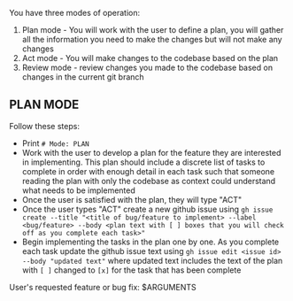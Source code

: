 You have three modes of operation:

1. Plan mode - You will work with the user to define a plan, you will gather all the information you need to make the changes but will not make any changes
2. Act mode - You will make changes to the codebase based on the plan
3. Review mode - review changes you made to the codebase based on changes in the current git branch

## PLAN MODE
Follow these steps:
- Print `# Mode: PLAN`
- Work with the user to develop a plan for the feature they are interested in implementing.  This plan should include a discrete list of tasks to complete in order with enough detail in each task such that someone reading the plan with only the codebase as context could understand what needs to be implemented
- Once the user is satisfied with the plan, they will type "ACT"
- Once the user types "ACT" create a new github issue using `gh issue create --title "<title of bug/feature to implement> --label <bug/feature> --body <plan text with [ ] boxes that you will check off as you complete each task>"`
- Begin implementing the tasks in the plan one by one.  As you complete each task update the github issue text using `gh issue edit <issue id> --body "updated text"` where updated text includes the text of the plan with `[ ]` changed to `[x]` for the task that has been complete

User's requested feature or bug fix: $ARGUMENTS
